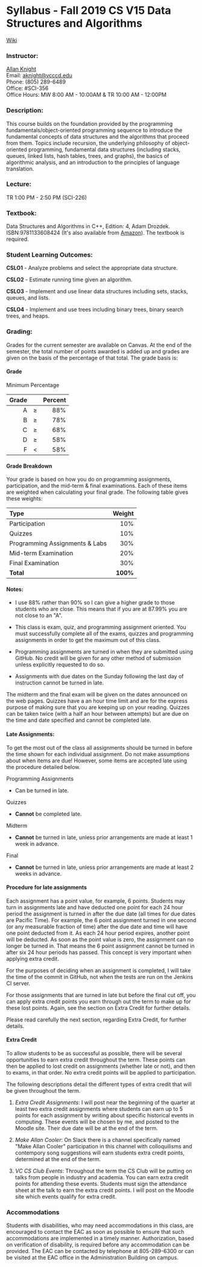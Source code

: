 # Syllabus - Fall 2019 CS V15 Data Structures and Algorithms

[Wiki](https://github.com/vc-csv15/Course-Information/wiki)

### Instructor:

[Allan Knight](https://www.linkedin.com/in/allanknight)  
Email: [aknight@vcccd.edu](mailto:aknight@vcccd.edu)  
Phone: (805) 289-6489  
Office: #SCI-356  
Office Hours: MW 8:00 AM - 10:00AM & TR 10:00 AM - 12:00PM

### Description:  

This course builds on the foundation provided by the programming fundamentals/object-oriented programming sequence to introduce the fundamental concepts of data structures and the algorithms that proceed from them. Topics include recursion, the underlying philosophy of object-oriented programming, fundamental data structures (including stacks, queues, linked lists, hash tables, trees, and graphs), the basics of algorithmic analysis, and an introduction to the principles of language translation.

### Lecture:

TR 1:00 PM - 2:50 PM (SCI-226)

### Textbook: 

Data Structures and Algorithms in C++, Edition: 4, Adam Drozdek. ISBN:9781133608424 (It's also available from [Amazon](https://www.amazon.com/Data-Structures-Algorithms-Adam-Drozdek-ebook/dp/B00B6F0F5S/)). The textbook is required.

### Student Learning Outcomes:

**CSLO1** - Analyze problems and select the appropriate data structure.

**CSLO2** - Estimate running time given an algorithm.

**CSLO3** - Implement and use linear data structures including sets, stacks, queues, and lists.

**CSLO4** - Implement and use trees including binary trees, binary search trees, and heaps.

### Grading:

Grades for the current semester are available on Canvas. At the end of the semester, the total number of points awarded is added up and grades are given on the basis of the percentage of that total. The grade basis is:

#### Grade
Minimum Percentage

| Grade|     | Percent |
|-----:|:---:|--------:|
| A    |  ≥  |     88% |
| B    |  ≥  |     78% |
| C    |  ≥  |     68% |
| D    |  ≥  |     58% |
| F    |  <  |     58% |


#### Grade Breakdown

Your grade is based on how you do on programming assignments, participation, and the mid-term & final examinations. Each of these items are weighted when calculating your final grade. The following table gives these weights:

|Type                             |Weight|
|:--------------------------------|-----:|
| Participation                   |  10% |
| Quizzes                         |  10% |
| Programming Assignments & Labs  |  30% |
| Mid-term Examination            |  20% |
| Final Examination               |  30% |
|**Total**                        | **100%** | 

#### Notes:

- I use 88% rather than 90% so I can give a higher grade to those students who are close. This means that if you are at 87.99% you are not close to an "A".

- This class is exam, quiz, and programming assignment oriented. You must successfully complete all of the exams, quizzes and programming assignments in order to get the maximum out of this class.

- Programming assignments are turned in when they are submitted using GitHub. No credit will be given for any other method of submission unless explicitly requested to do so.

- Assignments with due dates on the Sunday following the last day of instruction cannot be turned in late.

The midterm and the final exam will be given on the dates announced on the web pages.
Quizzes have a an hour time limit and are for the express purpose of making sure that you are keeping up on your reading. Quizzes can be taken twice (with a half an hour between attempts) but are due on the time and date specified and cannot be completed late.

#### Late Assignments:

To get the most out of the class all assignments should be turned in before the time shown for each individual assignment. Do not make assumptions about when items are due! However, some items are accepted late using the procedure detailed below.

Programming Assignments  
- Can be turned in late.

Quizzes  
- **Cannot** be completed late.

Midterm  
- **Cannot** be turned in late, unless prior arrangements are made at least 1 week in advance.

Final  
- **Cannot** be turned in late, unless prior arrangements are made at least 2 weeks in advance.

#### Procedure for late assignments

Each assignment has a point value, for example, 6 points. Students may turn in assignments late and have deducted one point for each 24 hour period the assignment is turned in after the due date (all times for due dates are Pacific Time). For example, the 6 point assignment turned in one second (or any measurable fraction of time) after the due date and time will have one point deducted from it. As each 24 hour period expires, another point will be deducted. As soon as the point value is zero, the assignment can no longer be turned in. That means the 6 point assignment cannot be turned in after six 24 hour periods has passed. This concept is very important when applying extra credit. 

For the purposes of deciding when an assignment is completed, I will take the time of the commit in GitHub, not when the tests are run on the Jenkins CI server.

For those assignments that are turned in late but before the final cut off, you can apply extra credit points you earn through out the term to make up for these lost points. Again, see the section on Extra Credit for further details.

Please read carefully the next section, regarding Extra Credit, for further details.

#### Extra Credit

To allow students to be as successful as possible, there will be several opportunities to earn extra credit throughout the term. These points can then be applied to lost credit on assignments (whether late or not), and then to exams, in that order. No extra credit points will be applied to participation.

The following descriptions detail the different types of extra credit that will be given throughout the term.

1. _Extra Credit Assignments_: I will post near the beginning of the quarter at least two extra credit assignments where students can earn up to 5 points for each assignment by writing about specific historical events in computing. These events will be chosen by me, and posted to the Moodle site. Their due date will be at the end of the term.

3. _Make Allan Cooler_: On Slack there is a channel specifically named "Make Allan Cooler" participation in this channel with colloquilisms and contempory song suggestions will earn students extra credit points, determined at the end of the term.

3. _VC CS Club Events_: Throughout the term the CS Club will be putting on talks from people in industry and academia. You can earn extra credit points for attending these events. Students must sign the attendance sheet at the talk to earn the extra credit points. I will post on the Moodle site which events qualify for extra credit.

### Accommodations

Students with disabilities, who may need accommodations in this class, are encouraged to
contact the EAC as soon as possible to ensure that such accommodations are implemented in a
timely manner. Authorization, based on verification of disability, is required before any
accommodation can be provided. The EAC can be contacted by telephone at 805-289-6300 or
can be visited at the EAC office in the Administration Building on campus.
